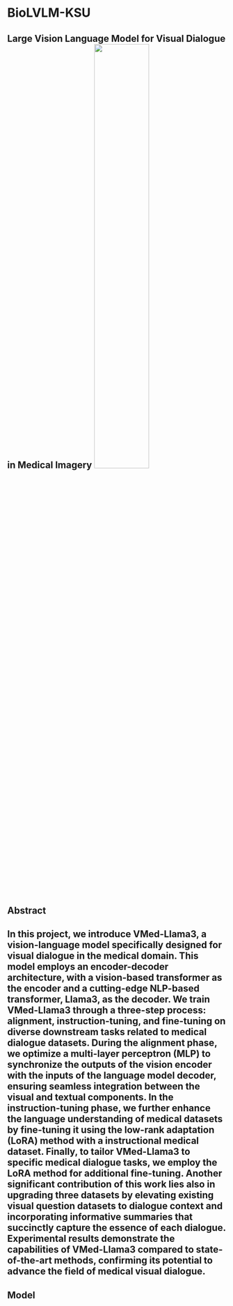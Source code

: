# BioLVLM-KSU
**Large Vision Language Model for Visual Dialogue in Medical Imagery**
<img src="https://github.com/BigData-KSU/BioLVLM-KSU/assets/126481523/5985c11e-b388-4fcf-9f4a-d506c2b4810c)" width="50%" height="50%" />
-----
## Abstract
In this project, we introduce VMed-Llama3, a vision-language model specifically designed for visual dialogue in the medical domain. This model employs an encoder-decoder architecture, with a vision-based transformer as the encoder and a cutting-edge NLP-based transformer, Llama3, as the decoder. We train VMed-Llama3 through a three-step process: alignment, instruction-tuning, and fine-tuning on diverse downstream tasks related to medical dialogue datasets. During the alignment phase, we optimize a multi-layer perceptron (MLP) to synchronize the outputs of the vision encoder with the inputs of the language model decoder, ensuring seamless integration between the visual and textual components. In the instruction-tuning phase, we further enhance the language understanding of medical datasets by fine-tuning it using the low-rank adaptation (LoRA) method with a instructional medical dataset. Finally, to tailor VMed-Llama3 to specific medical dialogue tasks, we employ the LoRA method for additional fine-tuning. Another significant contribution of this work lies also in upgrading three datasets by elevating existing visual question datasets to dialogue context and incorporating informative summaries that succinctly capture the essence of each dialogue. Experimental results demonstrate the capabilities of VMed-Llama3 compared to state-of-the-art methods, confirming its  potential to advance the field of medical visual dialogue.
-----
## Model
